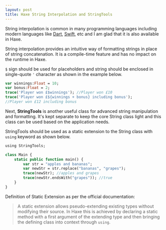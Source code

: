 ```yaml
---
layout: post
title: Haxe String Interpolation and StringTools
---
```


String interpolation is common in many programming languages including modern languages like [Dart](https://www.dartlang.org/articles/idiomatic-dart/#strings-and-interpolation), [Swift](https://developer.apple.com/library/ios/documentation/swift/conceptual/Swift_Programming_Language/StringsAndCharacters.html), etc and I am glad that it is also available in Haxe.

String interpolation provides an intuitive way of formatting strings in place of string concatenation. It is a compile-time feature and has no impact on the runtime in Haxe. 

`$` sign should be used for placeholders and string should be enclosed in single-quote `'` character as shown in the example below.

```haxe
var winnings:Float = 10;
var bonus:Float = 2;
trace('Player won £$winnings'); //Player won £10
trace('Player won £${winnings + bonus} including bonus');
//Player won £12 including bonus
```

Next, **StringTools** is another useful class for advanced string manipulation and formatting. It's kept separate to keep the core String class light and this class can be used based on the application needs.

StringTools should be used as a static extension to the String class with `using` keyword as shown below.

```haxe
using StringTools;

class Main {
    static public function main() {
        var str = "apples and bananas";
        var newStr = str.replace("bananas", "grapes");
        trace(newStr); //apples and grapes
        trace(newStr.endsWith("grapes")); //true
    }
}

```

Definition of Static Extension as per the official documentation:

> A static extension allows pseudo-extending existing types without modifying their source. In Haxe this is achieved by declaring a static method with a first argument of the extending type and then bringing the defining class into context through `using`.
